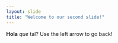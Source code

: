 ```yaml
---
layout: slide
title: "Welcome to our second slide!"
---
```

**Hola** *que* tal?
Use the left arrow to go back!
